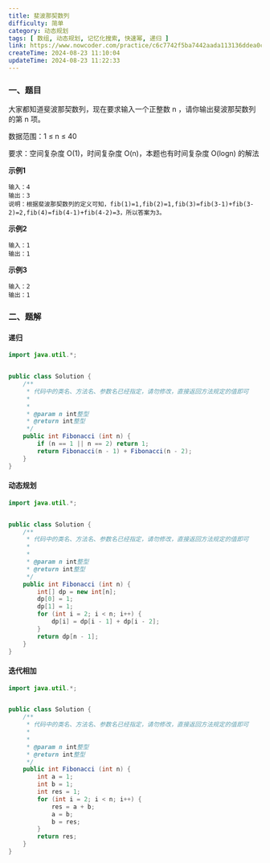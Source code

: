 ```yaml
---
title: 斐波那契数列
difficulty: 简单
category: 动态规划
tags: [ 数组, 动态规划, 记忆化搜索, 快速幂, 递归 ]
link: https://www.nowcoder.com/practice/c6c7742f5ba7442aada113136ddea0c3
createTime: 2024-08-23 11:10:04
updateTime: 2024-08-23 11:22:33
---
```


### 一、题目

大家都知道斐波那契数列，现在要求输入一个正整数 n ，请你输出斐波那契数列的第 n 项。

数据范围：1 ≤ n ≤ 40

要求：空间复杂度 O(1)，时间复杂度 O(n)，本题也有时间复杂度 O(logn) 的解法

**示例1**

```
输入：4
输出：3
说明：根据斐波那契数列的定义可知，fib(1)=1,fib(2)=1,fib(3)=fib(3-1)+fib(3-2)=2,fib(4)=fib(4-1)+fib(4-2)=3，所以答案为3。
```

**示例2**

```
输入：1
输出：1
```

**示例3**

```
输入：2
输出：1
```

### 二、题解

#### 递归

```java
import java.util.*;


public class Solution {
    /**
     * 代码中的类名、方法名、参数名已经指定，请勿修改，直接返回方法规定的值即可
     *
     *
     * @param n int整型
     * @return int整型
     */
    public int Fibonacci (int n) {
        if (n == 1 || n == 2) return 1;
        return Fibonacci(n - 1) + Fibonacci(n - 2);
    }
}
```

#### 动态规划

```java
import java.util.*;


public class Solution {
    /**
     * 代码中的类名、方法名、参数名已经指定，请勿修改，直接返回方法规定的值即可
     *
     *
     * @param n int整型
     * @return int整型
     */
    public int Fibonacci (int n) {
        int[] dp = new int[n];
        dp[0] = 1;
        dp[1] = 1;
        for (int i = 2; i < n; i++) {
            dp[i] = dp[i - 1] + dp[i - 2];
        }
        return dp[n - 1];
    }
}
```

#### 迭代相加

```java
import java.util.*;


public class Solution {
    /**
     * 代码中的类名、方法名、参数名已经指定，请勿修改，直接返回方法规定的值即可
     *
     *
     * @param n int整型
     * @return int整型
     */
    public int Fibonacci (int n) {
        int a = 1;
        int b = 1;
        int res = 1;
        for (int i = 2; i < n; i++) {
            res = a + b;
            a = b;
            b = res;
        }
        return res;
    }
}
```